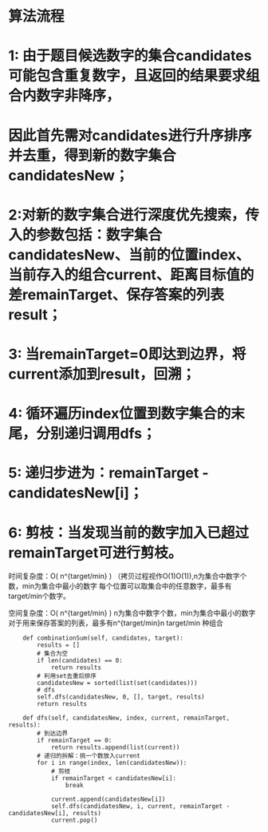 # 算法流程
# 1: 由于题目候选数字的集合candidates可能包含重复数字，且返回的结果要求组合内数字非降序，
# 因此首先需对candidates进行升序排序并去重，得到新的数字集合candidatesNew；

# 2:对新的数字集合进行深度优先搜索，传入的参数包括：数字集合candidatesNew、当前的位置index、当前存入的组合current、距离目标值的差remainTarget、保存答案的列表result；
# 3: 当remainTarget=0即达到边界，将current添加到result，回溯；
# 4: 循环遍历index位置到数字集合的末尾，分别递归调用dfs；
# 5: 递归步进为：remainTarget - candidatesNew[i]；
# 6: 剪枝：当发现当前的数字加入已超过remainTarget可进行剪枝。

时间复杂度：O( n^{target/min} )
（拷贝过程视作O(1)O(1)),n为集合中数字个数，min为集合中最小的数字
每个位置可以取集合中的任意数字，最多有target/min个数字。

空间复杂度：O( n^{target/min} ) n为集合中数字个数，min为集合中最小的数字
对于用来保存答案的列表，最多有n^{target/min}n 
target/min
 种组合
```
    def combinationSum(self, candidates, target):
        results = []
        # 集合为空
        if len(candidates) == 0:
            return results
        # 利用set去重后排序
        candidatesNew = sorted(list(set(candidates)))
        # dfs
        self.dfs(candidatesNew, 0, [], target, results)
        return results

    def dfs(self, candidatesNew, index, current, remainTarget,  results):
        # 到达边界
        if remainTarget == 0:
            return results.append(list(current))
        # 递归的拆解：挑一个数放入current
        for i in range(index, len(candidatesNew)):
            # 剪枝
            if remainTarget < candidatesNew[i]:
                break

            current.append(candidatesNew[i])
            self.dfs(candidatesNew, i, current, remainTarget - candidatesNew[i], results)
            current.pop()

```
